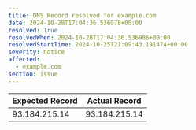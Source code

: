 ```yaml
---
title: DNS Record resolved for example.com
date: 2024-10-28T17:04:36.536978+00:00
resolved: True
resolvedWhen: 2024-10-28T17:04:36.536986+00:00
resolvedStartTime: 2024-10-25T21:09:43.191474+00:00
severity: notice
affected:
  - example.com
section: issue
---
```


| Expected Record  | Actual Record  |
|------------------|----------------|
| 93.184.215.14 | 93.184.215.14 |
